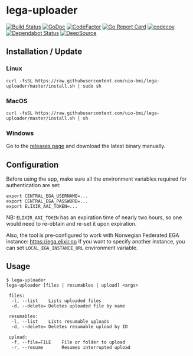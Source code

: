 # lega-uploader
[![Build Status](https://github.com/uio-bmi/lega-uploader/workflows/Go/badge.svg)](https://github.com/uio-bmi/lega-uploader/actions)
[![GoDoc](https://godoc.org/github.com/uio-bmi/lega-uploader?status.svg)](https://pkg.go.dev/github.com/uio-bmi/lega-uploader?tab=subdirectories)
[![CodeFactor](https://www.codefactor.io/repository/github/uio-bmi/lega-uploader/badge)](https://www.codefactor.io/repository/github/uio-bmi/lega-uploader)
[![Go Report Card](https://goreportcard.com/badge/github.com/uio-bmi/lega-uploader)](https://goreportcard.com/report/github.com/uio-bmi/lega-uploader)
[![codecov](https://codecov.io/gh/uio-bmi/lega-uploader/branch/master/graph/badge.svg)](https://codecov.io/gh/uio-bmi/lega-uploader)
[![Dependabot Status](https://api.dependabot.com/badges/status?host=github&repo=uio-bmi/lega-uploader)](https://dependabot.com)
[![DeepSource](https://static.deepsource.io/deepsource-badge-light.svg)](https://deepsource.io/gh/uio-bmi/lega-uploader/?ref=repository-badge)

## Installation / Update

### Linux
```
curl -fsSL https://raw.githubusercontent.com/uio-bmi/lega-uploader/master/install.sh | sudo sh
```

### MacOS
```
curl -fsSL https://raw.githubusercontent.com/uio-bmi/lega-uploader/master/install.sh | sh
```

### Windows
Go to the [releases page](https://github.com/uio-bmi/lega-uploader/releases) and download the latest binary manually.

## Configuration
Before using the app, make sure all the environment variables required for authentication are set:

```
export CENTRAL_EGA_USERNAME=...
export CENTRAL_EGA_PASSWORD=...
export ELIXIR_AAI_TOKEN=...
```

NB: `ELIXIR_AAI_TOKEN` has an expiration time of nearly two hours, so one would need to re-obtain and re-set it upon expiration.

Also, the tool is pre-configured to work with Norwegian Federated EGA instance: https://ega.elixir.no 
If you want to specify another instance, you can set `LOCAL_EGA_INSTANCE_URL` environment variable. 

## Usage

```
$ lega-uploader
lega-uploader [files | resumables | upload] <args>

 files:
  -l, --list    Lists uploaded files
  -d, --delete= Deletes uploaded file by name

 resumables:
  -l, --list    Lists resumable uploads
  -d, --delete= Deletes resumable upload by ID

 upload:
  -f, --file=FILE    File or folder to upload
  -r, --resume       Resumes interrupted upload
```

